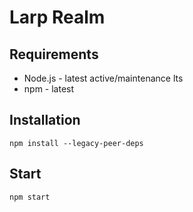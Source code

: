 # Larp Realm

## Requirements

- Node.js - latest active/maintenance lts
- npm - latest

## Installation

`npm install --legacy-peer-deps`

## Start

`npm start`
